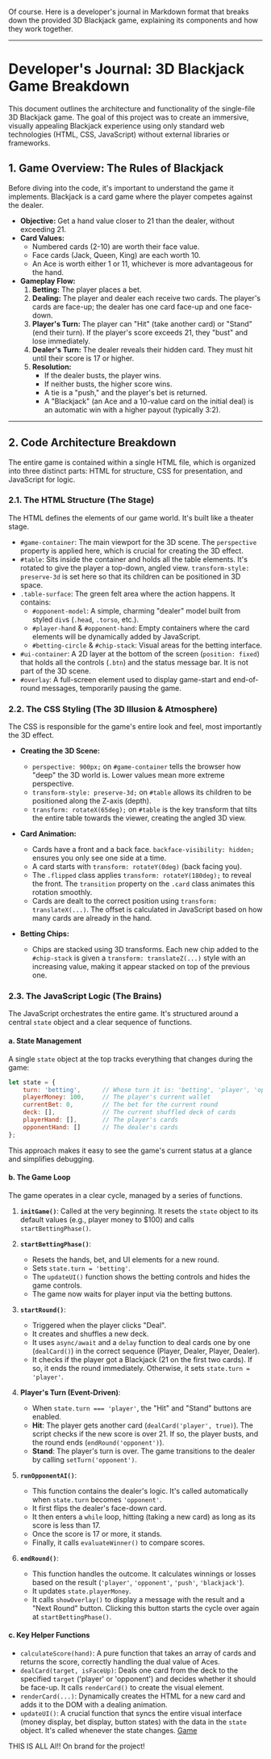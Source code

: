 Of course. Here is a developer's journal in Markdown format that breaks down the provided 3D Blackjack game, explaining its components and how they work together.

***

# Developer's Journal: 3D Blackjack Game Breakdown

This document outlines the architecture and functionality of the single-file 3D Blackjack game. The goal of this project was to create an immersive, visually appealing Blackjack experience using only standard web technologies (HTML, CSS, JavaScript) without external libraries or frameworks.

## 1. Game Overview: The Rules of Blackjack

Before diving into the code, it's important to understand the game it implements. Blackjack is a card game where the player competes against the dealer.

*   **Objective:** Get a hand value closer to 21 than the dealer, without exceeding 21.
*   **Card Values:**
    *   Numbered cards (2-10) are worth their face value.
    *   Face cards (Jack, Queen, King) are each worth 10.
    *   An Ace is worth either 1 or 11, whichever is more advantageous for the hand.
*   **Gameplay Flow:**
    1.  **Betting:** The player places a bet.
    2.  **Dealing:** The player and dealer each receive two cards. The player's cards are face-up; the dealer has one card face-up and one face-down.
    3.  **Player's Turn:** The player can "Hit" (take another card) or "Stand" (end their turn). If the player's score exceeds 21, they "bust" and lose immediately.
    4.  **Dealer's Turn:** The dealer reveals their hidden card. They must hit until their score is 17 or higher.
    5.  **Resolution:**
        *   If the dealer busts, the player wins.
        *   If neither busts, the higher score wins.
        *   A tie is a "push," and the player's bet is returned.
        *   A "Blackjack" (an Ace and a 10-value card on the initial deal) is an automatic win with a higher payout (typically 3:2).

---

## 2. Code Architecture Breakdown

The entire game is contained within a single HTML file, which is organized into three distinct parts: HTML for structure, CSS for presentation, and JavaScript for logic.

### 2.1. The HTML Structure (The Stage)

The HTML defines the elements of our game world. It's built like a theater stage.

*   `#game-container`: The main viewport for the 3D scene. The `perspective` property is applied here, which is crucial for creating the 3D effect.
*   `#table`: Sits inside the container and holds all the table elements. It's rotated to give the player a top-down, angled view. `transform-style: preserve-3d` is set here so that its children can be positioned in 3D space.
*   `.table-surface`: The green felt area where the action happens. It contains:
    *   `#opponent-model`: A simple, charming "dealer" model built from styled `div`s (`.head`, `.torso`, etc.).
    *   `#player-hand` & `#opponent-hand`: Empty containers where the card elements will be dynamically added by JavaScript.
    *   `#betting-circle` & `#chip-stack`: Visual areas for the betting interface.
*   `#ui-container`: A 2D layer at the bottom of the screen (`position: fixed`) that holds all the controls (`.btn`) and the status message bar. It is not part of the 3D scene.
*   `#overlay`: A full-screen element used to display game-start and end-of-round messages, temporarily pausing the game.

### 2.2. The CSS Styling (The 3D Illusion & Atmosphere)

The CSS is responsible for the game's entire look and feel, most importantly the 3D effect.

*   **Creating the 3D Scene:**
    *   `perspective: 900px;` on `#game-container` tells the browser how "deep" the 3D world is. Lower values mean more extreme perspective.
    *   `transform-style: preserve-3d;` on `#table` allows its children to be positioned along the Z-axis (depth).
    *   `transform: rotateX(65deg);` on `#table` is the key transform that tilts the entire table towards the viewer, creating the angled 3D view.

*   **Card Animation:**
    *   Cards have a front and a back face. `backface-visibility: hidden;` ensures you only see one side at a time.
    *   A card starts with `transform: rotateY(0deg)` (back facing you).
    *   The `.flipped` class applies `transform: rotateY(180deg);` to reveal the front. The `transition` property on the `.card` class animates this rotation smoothly.
    *   Cards are dealt to the correct position using `transform: translateX(...)`. The offset is calculated in JavaScript based on how many cards are already in the hand.

*   **Betting Chips:**
    *   Chips are stacked using 3D transforms. Each new chip added to the `#chip-stack` is given a `transform: translateZ(...)` style with an increasing value, making it appear stacked on top of the previous one.

### 2.3. The JavaScript Logic (The Brains)

The JavaScript orchestrates the entire game. It's structured around a central `state` object and a clear sequence of functions.

#### a. State Management

A single `state` object at the top tracks everything that changes during the game:

```javascript
let state = {
    turn: 'betting',      // Whose turn it is: 'betting', 'player', 'opponent', 'end'
    playerMoney: 100,     // The player's current wallet
    currentBet: 0,        // The bet for the current round
    deck: [],             // The current shuffled deck of cards
    playerHand: [],       // The player's cards
    opponentHand: []      // The dealer's cards
};
```
This approach makes it easy to see the game's current status at a glance and simplifies debugging.

#### b. The Game Loop

The game operates in a clear cycle, managed by a series of functions.

1.  **`initGame()`**: Called at the very beginning. It resets the `state` object to its default values (e.g., player money to $100) and calls `startBettingPhase()`.

2.  **`startBettingPhase()`**:
    *   Resets the hands, bet, and UI elements for a new round.
    *   Sets `state.turn = 'betting'`.
    *   The `updateUI()` function shows the betting controls and hides the game controls.
    *   The game now waits for player input via the betting buttons.

3.  **`startRound()`**:
    *   Triggered when the player clicks "Deal".
    *   It creates and shuffles a new deck.
    *   It uses `async/await` and a `delay` function to deal cards one by one (`dealCard()`) in the correct sequence (Player, Dealer, Player, Dealer).
    *   It checks if the player got a Blackjack (21 on the first two cards). If so, it ends the round immediately. Otherwise, it sets `state.turn = 'player'`.

4.  **Player's Turn (Event-Driven)**:
    *   When `state.turn === 'player'`, the "Hit" and "Stand" buttons are enabled.
    *   **Hit**: The player gets another card (`dealCard('player', true)`). The script checks if the new score is over 21. If so, the player busts, and the round ends (`endRound('opponent')`).
    *   **Stand**: The player's turn is over. The game transitions to the dealer by calling `setTurn('opponent')`.

5.  **`runOpponentAI()`**:
    *   This function contains the dealer's logic. It's called automatically when `state.turn` becomes `'opponent'`.
    *   It first flips the dealer's face-down card.
    *   It then enters a `while` loop, hitting (taking a new card) as long as its score is less than 17.
    *   Once the score is 17 or more, it stands.
    *   Finally, it calls `evaluateWinner()` to compare scores.

6.  **`endRound()`**:
    *   This function handles the outcome. It calculates winnings or losses based on the result (`'player'`, `'opponent'`, `'push'`, `'blackjack'`).
    *   It updates `state.playerMoney`.
    *   It calls `showOverlay()` to display a message with the result and a "Next Round" button. Clicking this button starts the cycle over again at `startBettingPhase()`.

#### c. Key Helper Functions

*   `calculateScore(hand)`: A pure function that takes an array of cards and returns the score, correctly handling the dual value of Aces.
*   `dealCard(target, isFaceUp)`: Deals one card from the deck to the specified `target` ('player' or 'opponent') and decides whether it should be face-up. It calls `renderCard()` to create the visual element.
*   `renderCard(...)`: Dynamically creates the HTML for a new card and adds it to the DOM with a dealing animation.
*   `updateUI()`: A crucial function that syncs the entire visual interface (money display, bet display, button states) with the data in the `state` object. It's called whenever the state changes.
[Game](https://mamky.github.io/FinalProject/fp.html)

THIS IS ALL AI!! On brand for the project!
